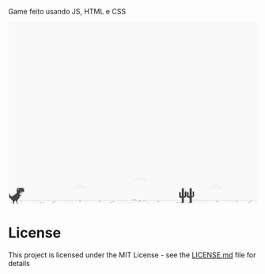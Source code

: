 
Game feito usando JS, HTML e CSS

![screenshot](example.png?raw=true "screenshot")

# License
This project is licensed under the MIT License - see the [LICENSE.md](LICENSE.md) file for details
